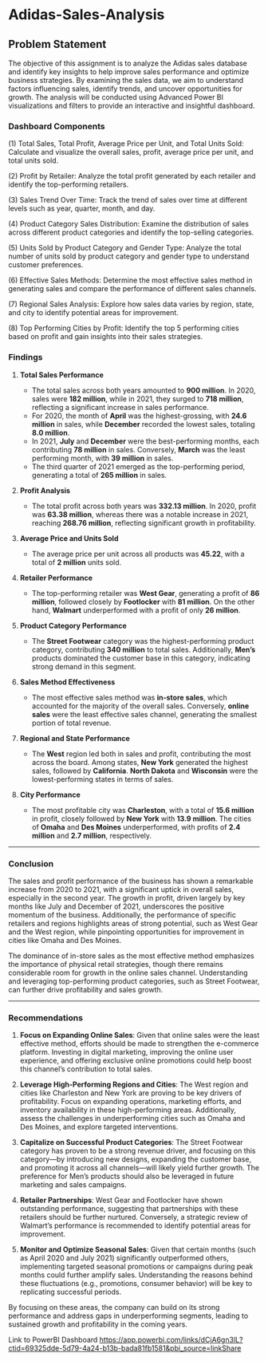 # Adidas-Sales-Analysis

## Problem Statement

The objective of this assignment is to analyze the Adidas sales database and identify key insights to help improve sales performance and optimize business strategies. By examining the sales data, we aim to understand factors influencing sales, identify trends, and uncover opportunities for growth. The analysis will be conducted using Advanced Power BI visualizations and filters to provide an interactive and insightful dashboard.

### Dashboard Components


(1) Total Sales, Total Profit, Average Price per Unit, and Total Units Sold:
Calculate and visualize the overall sales, profit, average price per unit, and total units sold.

(2) Profit by Retailer:
Analyze the total profit generated by each retailer and identify the top-performing retailers.


(3) Sales Trend Over Time:
 Track the trend of sales over time at different levels such as year, quarter, month, and day.

(4) Product Category Sales Distribution:
Examine the distribution of sales across different product categories and identify the top-selling categories.

(5) Units Sold by Product Category and Gender Type:
Analyze the total number of units sold by product category and gender type to understand customer preferences.

(6) Effective Sales Methods:
Determine the most effective sales method in generating sales and compare the performance of different sales channels.

(7) Regional Sales Analysis:
Explore how sales data varies by region, state, and city to identify potential areas for improvement.

(8) Top Performing Cities by Profit:
Identify the top 5 performing cities based on profit and gain insights into their sales strategies.




### Findings

1. **Total Sales Performance**
   - The total sales across both years amounted to **900 million**. In 2020, sales were **182 million**, while in 2021, they surged to **718 million**, reflecting a significant increase in sales performance. 
   - For 2020, the month of **April** was the highest-grossing, with **24.6 million** in sales, while **December** recorded the lowest sales, totaling **8.0 million**.
   - In 2021, **July** and **December** were the best-performing months, each contributing **78 million** in sales. Conversely, **March** was the least performing month, with **39 million** in sales.
   - The third quarter of 2021 emerged as the top-performing period, generating a total of **265 million** in sales.

2. **Profit Analysis**
   - The total profit across both years was **332.13 million**. In 2020, profit was **63.38 million**, whereas there was a notable increase in 2021, reaching **268.76 million**, reflecting significant growth in profitability.

3. **Average Price and Units Sold**
   - The average price per unit across all products was **45.22**, with a total of **2 million** units sold.

4. **Retailer Performance**
   - The top-performing retailer was **West Gear**, generating a profit of **86 million**, followed closely by **Footlocker** with **81 million**. On the other hand, **Walmart** underperformed with a profit of only **26 million**.

5. **Product Category Performance**
   - The **Street Footwear** category was the highest-performing product category, contributing **340 million** to total sales. Additionally, **Men’s** products dominated the customer base in this category, indicating strong demand in this segment.

6. **Sales Method Effectiveness**
   - The most effective sales method was **in-store sales**, which accounted for the majority of the overall sales. Conversely, **online sales** were the least effective sales channel, generating the smallest portion of total revenue.

7. **Regional and State Performance**
   - The **West** region led both in sales and profit, contributing the most across the board. Among states, **New York** generated the highest sales, followed by **California**. **North Dakota** and **Wisconsin** were the lowest-performing states in terms of sales.

8. **City Performance**
   - The most profitable city was **Charleston**, with a total of **15.6 million** in profit, closely followed by **New York** with **13.9 million**. The cities of **Omaha** and **Des Moines** underperformed, with profits of **2.4 million** and **2.7 million**, respectively.

---

### Conclusion

The sales and profit performance of the business has shown a remarkable increase from 2020 to 2021, with a significant uptick in overall sales, especially in the second year. The growth in profit, driven largely by key months like July and December of 2021, underscores the positive momentum of the business. Additionally, the performance of specific retailers and regions highlights areas of strong potential, such as West Gear and the West region, while pinpointing opportunities for improvement in cities like Omaha and Des Moines.

The dominance of in-store sales as the most effective method emphasizes the importance of physical retail strategies, though there remains considerable room for growth in the online sales channel. Understanding and leveraging top-performing product categories, such as Street Footwear, can further drive profitability and sales growth.

---

### Recommendations

1. **Focus on Expanding Online Sales**:
   Given that online sales were the least effective method, efforts should be made to strengthen the e-commerce platform. Investing in digital marketing, improving the online user experience, and offering exclusive online promotions could help boost this channel’s contribution to total sales.

2. **Leverage High-Performing Regions and Cities**:
   The West region and cities like Charleston and New York are proving to be key drivers of profitability. Focus on expanding operations, marketing efforts, and inventory availability in these high-performing areas. Additionally, assess the challenges in underperforming cities such as Omaha and Des Moines, and explore targeted interventions.

3. **Capitalize on Successful Product Categories**:
   The Street Footwear category has proven to be a strong revenue driver, and focusing on this category—by introducing new designs, expanding the customer base, and promoting it across all channels—will likely yield further growth. The preference for Men’s products should also be leveraged in future marketing and sales campaigns.

4. **Retailer Partnerships**:
   West Gear and Footlocker have shown outstanding performance, suggesting that partnerships with these retailers should be further nurtured. Conversely, a strategic review of Walmart’s performance is recommended to identify potential areas for improvement.

5. **Monitor and Optimize Seasonal Sales**:
   Given that certain months (such as April 2020 and July 2021) significantly outperformed others, implementing targeted seasonal promotions or campaigns during peak months could further amplify sales. Understanding the reasons behind these fluctuations (e.g., promotions, consumer behavior) will be key to replicating successful periods.

By focusing on these areas, the company can build on its strong performance and address gaps in underperforming segments, leading to sustained growth and profitability in the coming years.

Link to PowerBI Dashboard
https://app.powerbi.com/links/dCjA6gn3lL?ctid=69325dde-5d79-4a24-b13b-bada81fb1581&pbi_source=linkShare
